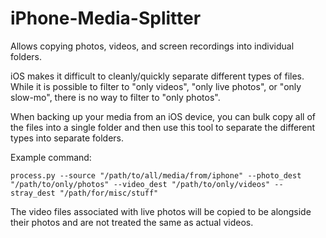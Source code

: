# iPhone-Media-Splitter
Allows copying photos, videos, and screen recordings into individual folders.

iOS makes it difficult to cleanly/quickly separate different types of files. While it is possible to filter to "only videos", "only live photos", or "only slow-mo", there is no way to filter to "only photos".

When backing up your media from an iOS device, you can bulk copy all of the files into a single folder and then use this tool to separate the different types into separate folders.

Example command:
```
process.py --source "/path/to/all/media/from/iphone" --photo_dest "/path/to/only/photos" --video_dest "/path/to/only/videos" --stray_dest "/path/for/misc/stuff"
```

The video files associated with live photos will be copied to be alongside their photos and are not treated the same as actual videos.
